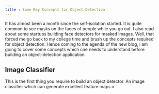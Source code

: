 ```yaml
---
title : Some Key Concepts for Object Detection
---
```


It has almost been a month since the self-isolation started. It is quite common to see masks on the faces 
of people while you go out. I also read about some startups building face detectors for masked images. Well,
that forced me go back to my college time and brush up the concepts required for object detection. Hence coming 
to the agenda of the new blog, I am going to cover some concepts which one needs to understand before building an
object-detection application.

## Image Classifier
This is the first thing you require to build an object detector. An image classifier which can generate excellent
feature maps o
